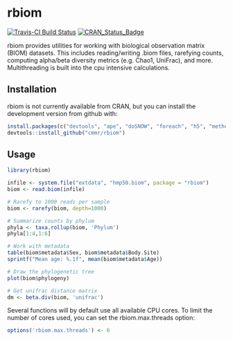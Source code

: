 rbiom
=======

[![Travis-CI Build Status](https://travis-ci.org/dansmith01/rbiom.svg?branch=master)](https://travis-ci.org/dansmith01/rbiom) [![CRAN\_Status\_Badge](http://www.r-pkg.org/badges/version/rbiom)](https://cran.r-project.org/package=rbiom)

rbiom provides utilities for working with biological observation matrix (BIOM) datasets. This includes reading/writing .biom files, rarefying counts, computing alpha/beta diversity metrics (e.g. Chao1, UniFrac), and more. Multithreading is built into the cpu intensive calculations.


Installation
------------

rbiom is not currently available from CRAN, but you can install the development version from github with:

``` r
install.packages(c("devtools", "ape", "doSNOW", "foreach", "h5", "methods", "plyr", "Rcpp", "rjson", "slam"))
devtools::install_github("cmmr/rbiom")
```


Usage
-----

``` r
library(rbiom)

infile <- system.file("extdata", "hmp50.biom", package = "rbiom")
biom <- read.biom(infile)

# Rarefy to 1000 reads per sample
biom <- rarefy(biom, depth=1000)

# Summarize counts by phylum
phyla <- taxa.rollup(biom, 'Phylum')
phyla[1:4,1:6]

# Work with metadata
table(biom$metadata$Sex, biom$metadata$Body.Site)
sprintf("Mean age: %.1f", mean(biom$metadata$Age))

# Draw the phylogenetic tree
plot(biom$phylogeny)

# Get unifrac distance matrix
dm <- beta.div(biom, 'unifrac')
```

Several functions will by default use all available CPU cores. To limit the number of cores used, you can set the rbiom.max.threads option:

``` r
options('rbiom.max.threads') <- 6
```



